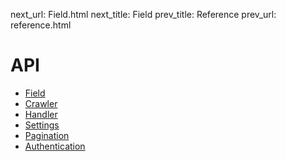 next_url:   Field.html
next_title: Field
prev_title: Reference
prev_url:   reference.html

# API #

- [Field](field)
- [Crawler](crawler)
- [Handler](handler)
- [Settings](settings)
- [Pagination](pagination)
- [Authentication](authentication)

